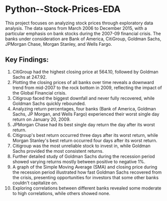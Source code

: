 # Python--Stock-Prices-EDA

This project focuses on analyzing stock prices through exploratory data analysis. The data spans from March 2006 to December 2015, with a particular emphasis on bank stocks during the 2007-09 financial crisis. The banks under consideration are Bank of America, CitiGroup, Goldman Sachs, JPMorgan Chase, Morgan Stanley, and Wells Fargo.

## Key Findings:

1. CitiGroup had the highest closing price at 564.10, followed by Goldman Sachs at 247.92.
2. Plotting the closing prices of all banks over time reveals a downward trend from mid-2007 to the rock bottom in 2009, reflecting the impact of the Global Financial crisis.
3. Citigroup faced the biggest downfall and never fully recovered, while Goldman Sachs quickly rebounded.
4. Analyzing return percentages, four banks (Bank of America, Goldman Sachs, JP Morgan, and Wells Fargo) experienced their worst single day return on January 20, 2009.
5. JPMorgan Chase had its best single day return the day after its worst return.
6. Citigroup's best return occurred three days after its worst return, while Morgan Stanley's best return occurred four days after its worst return.
7. Citigroup was the most unreliable stock to invest in, while Goldman Sachs provided the most consistent returns.
8. Further detailed study of Goldman Sachs during the recession period showed varying returns mostly between positive to negative 1%.
9. A graph of the Simple Moving Average (SMA) and closing price during the recession period illustrated how fast Goldman Sachs recovered from the crisis, presenting opportunities for investors that some other banks couldn't capitalize on.
10. Exploring correlations between different banks revealed some moderate to high correlations, while others showed none.
